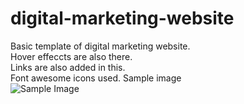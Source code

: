 # digital-marketing-website
Basic template of digital marketing website.\
Hover effeccts are also there.\
Links are also added in this.\
Font awesome icons used.
Sample image\
![Sample Image](https://raw.githubusercontent.com/vibhor12shrotriya/digital-marketing-website/branch/path/to/img.png)
